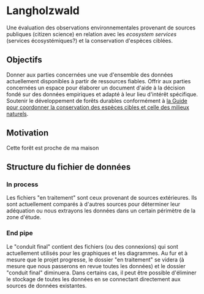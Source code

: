 # Langholzwald

Une évaluation des observations environnementales provenant de sources publiques (citizen science) en relation avec les  _ecosystem services_ (services écosystémiques?) et la conservation d'espèces ciblées.

## Objectifs

Donner aux parties concernées une vue d'ensemble des données actuellement disponibles à partir de ressources fiables. Offrir aux parties concernées un espace pour élaborer un document d'aide à la décision fondé sur des données empiriques et adapté à leur lieu d'intérêt spécifique. Soutenir le développement de forêts durables conformément à [la Guide pour coordonner la conservation des espèces cibles et celle des milieux naturels](https://www.infospecies.ch/fr/assets/content/documents/Plan_dAction_forets_claires-201112-def.pdf).

## Motivation

Cette forêt est proche de ma maison

## Structure du fichier de données

### In process

Les fichiers "en traitement" sont ceux provenant de sources extérieures. Ils sont actuellement comparés à d'autres sources pour déterminer leur adéquation ou nous extrayons les données dans un certain périmètre de la zone d'étude.

### End pipe

Le "conduit final" contient des fichiers (ou des connexions) qui sont actuellement utilisés pour les graphiques et les diagrammes. Au fur et à mesure que le projet progresse, le dossier "en traitement" se videra (à mesure que nous passerons en revue toutes les données) et le dossier "conduit final" diminuera. Dans certains cas, il peut être possible d'éliminer le stockage de toutes les données en se connectant directement aux sources de données existantes.


